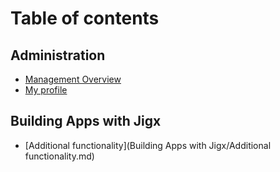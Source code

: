 # Table of contents
 
## Administration
 
- [Management Overview](Administration/Management-Overview.md)
- [My profile](Administration/My-profile.md)
 
## Building Apps with Jigx
 
- [Additional functionality](Building Apps with Jigx/Additional functionality.md)
